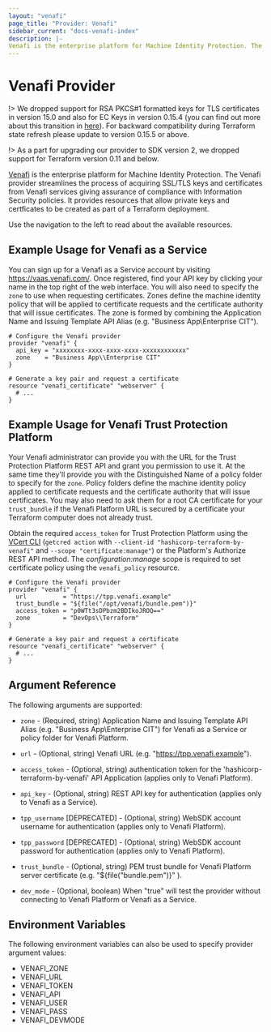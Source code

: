 ```yaml
---
layout: "venafi"
page_title: "Provider: Venafi"
sidebar_current: "docs-venafi-index"
description: |-
Venafi is the enterprise platform for Machine Identity Protection. The Venafi provider streamlines the process of acquiring SSL/TLS keys and certificates from Venafi services giving assurance of compliance with Information Security policies.  It provides resources that allow private keys and certficates to be created as part of a Terraform deployment.
---
```


# Venafi Provider

!> We dropped support for RSA PKCS#1 formatted keys for TLS certificates in version 15.0 and also for EC Keys in version
0.15.4 (you can find out more about this transition in [here](https://github.com/Venafi/vcert/releases/tag/v4.17.0)).
For backward compatibility during Terraform state refresh please update to version 0.15.5 or above.

!> As a part for upgrading our provider to SDK version 2, we dropped support for
Terraform version 0.11 and below.

[Venafi](https://www.venafi.com) is the enterprise platform for Machine Identity
Protection. The Venafi provider streamlines the process of acquiring SSL/TLS
keys and certificates from Venafi services giving assurance of compliance with
Information Security policies.  It provides resources that allow private keys
and certficates to be created as part of a Terraform deployment.

Use the navigation to the left to read about the available resources.

## Example Usage for Venafi as a Service

You can sign up for a Venafi as a Service account by visiting https://vaas.venafi.com/.
Once registered, find your API key by clicking your name in the top right of the web interface.  You
will also need to specify the `zone` to use when requesting certificates. Zones define the machine
identity policy that will be applied to certificate requests and the certificate authority that will
issue certificates. The zone is formed by combining the Application Name and Issuing Template API Alias
(e.g. "Business App\Enterprise CIT").

```hcl
# Configure the Venafi provider
provider "venafi" {
  api_key = "xxxxxxxx-xxxx-xxxx-xxxx-xxxxxxxxxxxx"
  zone    = "Business App\\Enterprise CIT"
}

# Generate a key pair and request a certificate
resource "venafi_certificate" "webserver" {
  # ...
}
```

## Example Usage for Venafi Trust Protection Platform

Your Venafi administrator can provide you with the URL for the Trust Protection Platform REST API and
grant you permission to use it.  At the same time they'll provide you with the Distinguished Name of a
policy folder to specify for the `zone`.  Policy folders define the machine identity policy applied
to certificate requests and the certificate authority that will issue certificates. You may also need
to ask them for a root CA certificate for your `trust_bundle` if the Venafi Platform URL is secured by
a certificate your Terraform computer does not already trust.

Obtain the required `access_token` for Trust Protection Platform using the
[VCert CLI](https://github.com/Venafi/vcert/blob/master/README-CLI-PLATFORM.md#obtaining-an-authorization-token)
(`getcred action` with `--client-id "hashicorp-terraform-by-venafi"` and `--scope "certificate:manage"`) or
the Platform's Authorize REST API method.  The *configuration:manage* scope is required to set certificate
policy using the `venafi_policy` resource.

```hcl
# Configure the Venafi provider
provider "venafi" {
  url          = "https://tpp.venafi.example"
  trust_bundle = "${file("/opt/venafi/bundle.pem")}"
  access_token = "p0WTt3sDPbzm2BDIkoJROQ=="
  zone         = "DevOps\\Terraform"
}

# Generate a key pair and request a certificate
resource "venafi_certificate" "webserver" {
  # ...
}
```

## Argument Reference

The following arguments are supported:

* `zone` - (Required, string) Application Name and Issuing
  Template API Alias (e.g. "Business App\Enterprise CIT") for Venafi as a Service or policy folder for Venafi Platform.

* `url` - (Optional, string) Venafi URL (e.g. "https://tpp.venafi.example").

* `access_token` - (Optional, string) authentication token for the 'hashicorp-terraform-by-venafi' API Application (applies only to Venafi Platform).

* `api_key` - (Optional, string) REST API key for authentication (applies only to Venafi as a Service).

* `tpp_username` [DEPRECATED] - (Optional, string) WebSDK account username for authentication (applies only to Venafi Platform).

* `tpp_password` [DEPRECATED] - (Optional, string) WebSDK account password for authentication (applies only to Venafi Platform).

* `trust_bundle` - (Optional, string) PEM trust bundle for Venafi Platform server certificate (e.g. "${file("bundle.pem")}" ).

* `dev_mode` - (Optional, boolean) When "true" will test the provider without connecting to Venafi Platform or Venafi as a Service.

## Environment Variables

The following environment variables can also be used to specify provider
argument values:

* VENAFI_ZONE
* VENAFI_URL
* VENAFI_TOKEN
* VENAFI_API
* VENAFI_USER
* VENAFI_PASS
* VENAFI_DEVMODE
